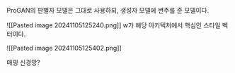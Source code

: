 ProGAN의 판별자 모델은 그대로 사용하되, 생성자 모델에 변주를 준 모델이다.

![[Pasted image 20241105125240.png]]
$w$가 해당 아키텍처에서 핵심인 스타일 벡터이다.


![[Pasted image 20241105125402.png]]

매핑 신경망?